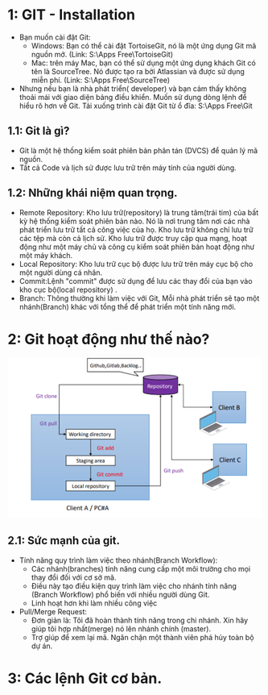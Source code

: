 # 1: GIT - Installation
  - Bạn muốn cài đặt Git: 
    + Windows: Bạn có thể cài đặt TortoiseGit, nó là một ứng dụng Git mã nguồn mở.
      (Link: S:\Apps Free\TortoiseGit)
    + Mac: trên máy Mac, bạn có thể sử dụng một ứng dụng khách Git có tên là SourceTree. Nó được tạo ra bởi Atlassian và được sử dụng miễn phí.
      (Link: S:\Apps Free\SourceTree)
  - Nhưng nếu bạn là nhà phát triển( developer) và bạn cảm thấy không thoải mái với giao diện bảng điều khiển. Muốn sử dụng dòng lệnh để hiểu rõ hơn về Git. Tải xuống trình cài đặt Git từ ổ đĩa: S:\Apps Free\Git
## 1.1: Git là gì?
  - Git là một hệ thống kiểm soát phiên bản phân tán (DVCS) để quản lý mã nguồn.
  - Tất cả Code và lịch sử được lưu trữ trên máy tính của người dùng.
## 1.2: Những khái niệm quan trọng.
  - Remote Repository: Kho lưu trữ(repository) là trung tâm(trái tim) của bất kỳ hệ thống kiểm soát phiên bản nào. Nó  là nơi trung tâm nơi các nhà phát triển lưu trữ tất cả công việc của họ. Kho lưu trữ không chỉ lưu trữ các tệp mà còn cả lịch sử. Kho lưu trữ được truy cập qua mạng, hoạt động như một máy chủ và công cụ kiểm soát phiên bản hoạt động như một máy khách.
  - Local Repository: Kho lưu trữ cục bộ được lưu trữ trên máy cục bộ cho một người dùng cá nhân.
  - Commit:Lệnh "commit" được sử dụng để lưu các thay đổi của bạn vào kho cục bộ(local repository) .
  - Branch: Thông thường khi làm việc với Git, Mỗi nhà phát triển sẽ tạo một nhánh(Branch) khác với tổng thể để phát triển một tính năng mới.
# 2: Git hoạt động như thế nào?

![VMWare](git.PNG)

## 2.1: Sức mạnh của git.
  - Tính năng  quy trình làm việc theo nhánh(Branch Workflow): 
    + Các nhánh(branches) tính năng cung cấp một môi trường cho mọi thay đổi đối với cơ sở mã.
    + Điều này tạo điều kiện quy trình làm việc cho nhánh tính năng (Branch Workflow) phổ biến với nhiều người dùng Git.
    + Linh hoạt hơn khi làm nhiều công việc
  - Pull/Merge Request: 
    + Đơn giản là: Tôi đã hoàn thành tính năng trong chi nhánh. Xin hãy giúp tôi hợp nhất(merge) nó lên nhánh chính (master).
    + Trợ giúp để xem lại mã. Ngăn chặn một thành viên phá hủy toàn bộ dự án.
# 3: Các lệnh Git cơ bản.
